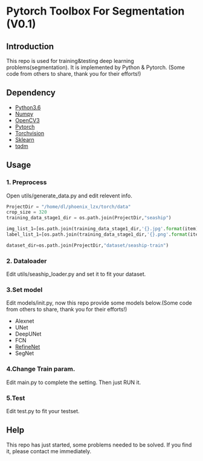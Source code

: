 # Pytorch Toolbox For Segmentation (V0.1)

## Introduction
This repo is used for training&testing deep learning problems(segmentation). It is implemented by Python & Pytorch. (Some code from others to share, thank you for their efforts!)

## Dependency
* [Python3.6](https://www.python.org/downloads/)
* [Numpy](http://www.numpy.org/)
* [OpenCV3](https://opencv.org/)
* [Pytorch](http://pytorch.org/docs/master/)
* [Torchvision](https://pypi.python.org/pypi/torchvision/)
* [Sklearn](http://scikit-learn.org/stable/)
* [tqdm](https://github.com/tqdm/tqdm)

## Usage
### 1. Preprocess
Open utils/generate_data.py and edit relevent info.
```python
ProjectDir = "/home/dl/phoenix_lzx/torch/data"
crop_size = 320
training_data_stage1_dir = os.path.join(ProjectDir,"seaship")

img_list_1=[os.path.join(training_data_stage1_dir,'{}.jpg'.format(item)) for item in img_file_list]
label_list_1=[os.path.join(training_data_stage1_dir,'{}.png'.format(item)) for item in img_file_list]

dataset_dir=os.path.join(ProjectDir,"dataset/seaship-train")
```

### 2. Dataloader
Edit utils/seaship_loader.py and set it to fit your dataset.

### 3.Set model
Edit models/init.py, now this repo provide some models below.(Some code from others to share, thank you for their efforts!)
- Alexnet
- UNet
- DeepUNet
- FCN
- [RefineNet](https://github.com/thomasjpfan/pytorch_refinenet)
- SegNet

### 4.Change Train param.
Edit main.py to complete the setting. Then just RUN it.

### 5.Test
Edit test.py to fit your testset.

## Help
This repo has just started, some problems needed to be solved. If you find it, please contact me immediately.